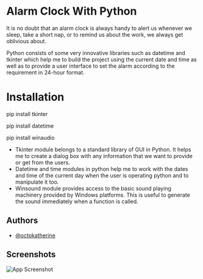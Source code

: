 
# Alarm Clock With Python

It is no doubt that an alarm clock is always handy to alert us whenever we sleep, take a short nap, or to remind us about the work, we always get oblivious about.

Python consists of some very innovative libraries such as datetime and tkinter which help me to build the project using the current date and time as well as to provide a user interface to set the alarm according to the requirement in 24-hour format.

# Installation

pip install tkinter

pip install datetime

pip install winaudio




   - Tkinter module belongs to a standard library of GUI in Python. It helps me to create a dialog box with any information that we want to provide or get from the users.
   - Datetime and time modules in python help me to work with the dates and time of the current day when the user is operating python and to manipulate it too.
   - Winsound module provides access to the basic sound playing machinery provided by Windows platforms. This is useful to generate the sound immediately when a function is called.

## 




## Authors

- [@octokatherine](https://github.com/Deepak-ODRDLabs)


## Screenshots

![App Screenshot](https://github.com/Deepak-ODRDLabs/Alarm-Clock/blob/main/Running%20screenshot/Screenshot%202022-11-28%20112051.png)

